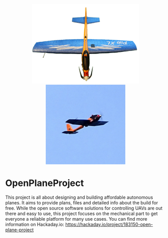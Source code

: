<p align="center">
  <img src="4.jpg" height="250" title="hover text">
  <img src="43.jpg" height="250" alt="accessibility text">
</p>

# OpenPlaneProject
This project is all about designing and building affordable autonomous planes. It aims to provide plans, files and detailed info about the build for free. While the open source software solutions for controlling UAVs are out there and easy to use, this project focuses on the mechanical part to get everyone a reliable platform for many use cases. You can find more information on Hackaday.io: https://hackaday.io/project/183150-open-plane-project


